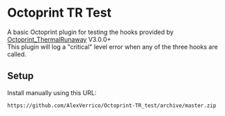 # Octoprint TR Test

A basic Octoprint plugin for testing the hooks provided by [Octoprint_ThermalRunaway](https://github.com/AlexVerrico/Octoprint-ThermalRunaway) V3.0.0+  
This plugin will log a "critical" level error when any of the three hooks are called.

## Setup

Install manually using this URL:

    https://github.com/AlexVerrico/Octoprint-TR_test/archive/master.zip

